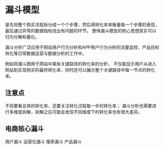 # 漏斗模型

是先将整个购买流程拆分成一个个步骤，然后用转化率来衡量每一个步骤的表现，最后通过异常的数据指标找出有问题的环节。
整体漏斗模型的核心思想其实可以归为分解和量化。

漏斗分析广泛应用于网站用户行为分析和APP用户行为分析的流量监控、产品目标转化等日常数据运营与数据分析的工作中。

例如将漏斗图用于网站中某些关键路径的转化率的分析，
不仅能显示用户从进入网站到实现购买的最终转化率，同时还可以展示整个关键路径中每一节点的转化率。

## 注意点

不但要看总体的转化率，还要关注转化过程每一步的转化率；
漏斗分析也需要进行多维度拆解，拆解之后可能会发现不同维度下的转化率也有很大差异。

## 电商核心漏斗

用户漏斗
运营位漏斗
搜索漏斗
产品漏斗

